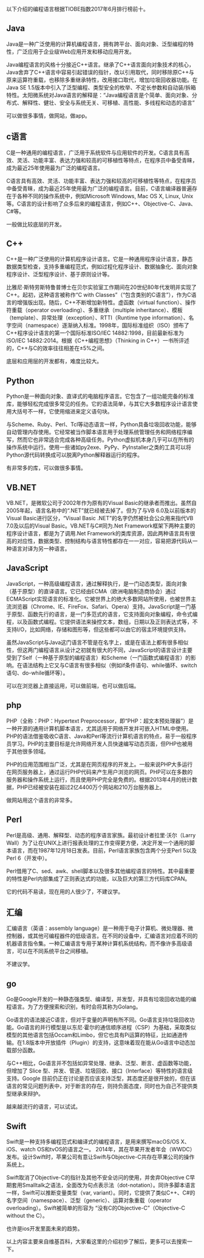 以下介绍的编程语言根据TIOBE指数2017年6月排行榜前十。

## Java
Java是一种广泛使用的计算机编程语言，拥有跨平台、面向对象、泛型编程的特性，广泛应用于企业级Web应用开发和移动应用开发。

Java编程语言的风格十分接近C++语言。继承了C++语言面向对象技术的核心，Java舍弃了C++语言中容易引起错误的指针，改以引用取代，同时移除原C++与原来运算符重载，也移除多重继承特性，改用接口取代，增加垃圾回收器功能。在Java SE 1.5版本中引入了泛型编程、类型安全的枚举、不定长参数和自动装/拆箱特性。太阳微系统对Java语言的解释是：“Java编程语言是个简单、面向对象、分布式、解释性、健壮、安全与系统无关、可移植、高性能、多线程和动态的语言”

可以做很多事情，做网站，做app。

## c语言
C是一种通用的编程语言，广泛用于系统软件与应用软件的开发。C语言具有高效、灵活、功能丰富、表达力强和较高的可移植性等特点，在程序员中备受青睐，成为最近25年使用最为广泛的编程语言。

C语言具有高效、灵活、功能丰富、表达力强和较高的可移植性等特点，在程序员中备受青睐，成为最近25年使用最为广泛的编程语言。目前，C语言编译器普遍存在于各种不同的操作系统中，例如Microsoft Windows, Mac OS X, Linux, Unix等。C语言的设计影响了众多后来的编程语言，例如C++、Objective-C、Java、C#等。

一般做比较底层的开发。

## C++
C++是一种广泛使用的计算机程序设计语言。它是一种通用程序设计语言，静态数据类型检查，支持多重编程范式，例如过程化程序设计、数据抽象化、面向对象程序设计、泛型程序设计、基于原则设计等。

比雅尼·斯特劳斯特鲁普博士在贝尔实验室工作期间在20世纪80年代发明并实现了C++。起初，这种语言被称作“C with Classes”（“包含类别的C语言”），作为C语言的增强版出现。随后，C++不断增加新特性。虚函数（virtual function）、操作符重载（operator overloading）、多重继承（multiple inheritance）、模板（template）、异常处理（exception）、RTTI（Runtime type information）、名字空间（namespace）逐渐纳入标准。1998年，国际标准组织（ISO）颁布了C++程序设计语言的第一个国际标准ISO/IEC 14882:1998，目前最新标准为ISO/IEC 14882:2014。根据《C++编程思想》（Thinking in C++）一书所评述的，C++与C的效率往往相差在±5%之间。

底层和应用层的开发都有，难度比较大。

## Python
Python是一种面向对象、直译式的电脑程序语言。它包含了一组功能完备的标准库，能够轻松完成很多常见的任务。它的语法简单，与其它大多数程序设计语言使用大括号不一样，它使用缩进来定义语句块。

与Scheme、Ruby、Perl、Tcl等动态语言一样，Python具备垃圾回收功能，能够自动管理内存使用。它经常被当作脚本语言用于处理系统管理任务和网络程序编写，然而它也非常适合完成各种高级任务。Python虚拟机本身几乎可以在所有的操作系统中运行。使用一些诸如py2exe、PyPy、PyInstaller之类的工具可以将Python源代码转换成可以脱离Python解释器运行的程序。

有非常多的库，可以做很多事情。

## VB.NET
VB.NET，是微软公司于2002年作为原有的Visual Basic的继承者而推出。虽然自2005年起，语言名称中的“.NET”就已经被去掉了。但为了与VB 6.0及以前版本的Visual Basic进行区分，“Visual Basic .NET”的名字仍然被社会公众用来指代VB 7.0及以后的Visual Basic。VB.NET与C#同为.Net Framework框架下两种主要的程序设计语言，都是为了调用.Net Framework的类库资源，因此两种语言具有很高的对应性，数据类型、控制结构与语言特性都存在一一对应，容易把源代码从一种语言对译为另一种语言。

## JavaScript
JavaScript，一种高级编程语言，通过解释执行，是一门动态类型，面向对象（基于原型）的直译语言。它已经由ECMA（欧洲电脑制造商协会）通过ECMAScript实现语言的标准化。它被世界上的绝大多数网站所使用，也被世界主流浏览器（Chrome、IE、FireFox、Safari、Opera）支持。JavaScript是一门基于原型、函数先行的语言，是一门多范式的语言，它支持面向对象编程，命令式编程，以及函数式编程。它提供语法来操控文本，数组，日期以及正则表达式等，不支持I/O，比如网络，存储和图形等，但这些都可以由它的宿主环境提供支持。

虽然JavaScript与Java这门语言不管是在名字上，或是在语法上都有很多相似性，但这两门编程语言从设计之初就有很大的不同，JavaScript的语言设计主要受到了Self（一种基于原型的编程语言）和Scheme（一门函数式编程语言）的影响。在语法结构上它又与C语言有很多相似（例如if条件语句、while循环、switch语句、do-while循环等）。

可以在浏览器上直接运用，可以做前端，也可以做后端。

## php
PHP（全称：PHP：Hypertext Preprocessor，即“PHP：超文本预处理器”）是一种开源的通用计算机脚本语言，尤其适用于网络开发并可嵌入HTML中使用。PHP的语法借鉴吸收C语言、Java和Perl等流行计算机语言的特点，易于一般程序员学习。PHP的主要目标是允许网络开发人员快速编写动态页面，但PHP也被用于其他很多领域。

PHP的应用范围相当广泛，尤其是在网页程序的开发上。一般来说PHP大多运行在网页服务器上，通过运行PHP代码来产生用户浏览的网页。PHP可以在多数的服务器和操作系统上运行，而且使用PHP完全是免费的。根据2013年4月的统计数据，PHP已经被安装在超过2亿4400万个网站和210万台服务器上。

做网站用这个语言的非常多。

## Perl
Perl是高级、通用、解释型、动态的程序语言家族。最初设计者拉里·沃尔（Larry Wall）为了让在UNIX上进行报表处理的工作变得更方便，决定开发一个通用的脚本语言，而在1987年12月18日发表。目前，Perl语言家族包含两个分支Perl 5以及Perl 6（开发中）。

Perl借用了C、sed、awk、shell脚本以及很多其他编程语言的特性。其中最重要的特性是Perl内部集成了正则表达式的功能，以及巨大的第三方代码库CPAN。

它的代码不易读，现在用的人很少了，不建议学。

## 汇编
汇编语言（英语：assembly language）是一种用于电子计算机、微处理器、微控制器，或其他可编程器件的低级语言。在不同的设备中，汇编语言对应着不同的机器语言指令集。一种汇编语言专用于某种计算机系统结构，而不像许多高级语言，可以在不同系统平台之间移植。

不建议学。

## go
Go是Google开发的一种静态强类型、编译型，并发型，并具有垃圾回收功能的编程语言。为了方便搜索和识别，有时会将其称为Golang。

Go语言的语法接近C语言，但对于变量的声明有所不同。Go语言支持垃圾回收功能。Go语言的并行模型是以东尼·霍尔的通信顺序进程（CSP）为基础，采取类似模型的其他语言包括Occam和Limbo，但它也具有Pi运算的特征，比如通道传输。在1.8版本中开放插件（Plugin）的支持，这意味着现在能从Go语言中动态加载部分函数。

与C++相比，Go语言并不包括如异常处理、继承、泛型、断言、虚函数等功能，但增加了 Slice 型、并发、管道、垃圾回收、接口（Interface）等特性的语言级支持。Google 目前仍正在讨论是否应该支持泛型，其态度还是很开放的，但在该语言的常见问题列表中，对于断言的存在，则持负面态度，同时也为自己不提供类型继承来辩护。

越来越流行的语言，可以试试。

## Swift
Swift是一种支持多编程范式和编译式的编程语言，是用来撰写macOS/OS X、iOS、watch OS和tvOS的语言之一。 2014年，其在苹果开发者年会（WWDC）发布。设计Swift时，苹果公司有意让Swift与Objective-C共存在苹果公司的操作系统上。

Swift取消了Objective-C的指针及其他不安全访问的使用，并舍弃Objective C早期套用Smalltalk之语法，全面改为句点表示法（dot-notation）。同许多脚本语言一样，Swift可以推断变量类型（var, variant）。同时，它提供了类似C++、C#的名字空间（namespace）、泛型（generic）、运算对象重载（operator overloading）。Swift被简单的形容为 “没有C的Objective-C”（Objective-C without the C）。

也许是ios开发里面未来的趋势。

以上内容主要来自维基百科，大家看这里的介绍初步了解后，更多可以去搜索一下。